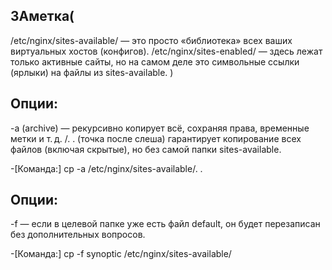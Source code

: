 
## ЗАметка(
/etc/nginx/sites-available/ — это просто «библиотека» всех ваших виртуальных хостов (конфигов).
/etc/nginx/sites-enabled/ — здесь лежат только активные сайты, но на самом деле это символьные ссылки (ярлыки) на файлы из sites-available.
)


## Опции:
-a (archive) — рекурсивно копирует всё, сохраняя права, временные метки и т. д.
/. . (точка после слеша) гарантирует копирование всех файлов (включая скрытые), но без самой папки sites-available.

-[Команда:]
cp -a /etc/nginx/sites-available/. .


## Опции:
-f — если в целевой папке уже есть файл default, он будет перезаписан без дополнительных вопросов.

-[Команда:]
cp -f synoptic /etc/nginx/sites-available/



